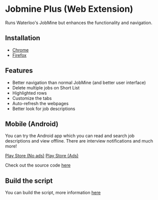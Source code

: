 # Jobmine Plus (Web Extension)

Runs Waterloo's JobMine but enhances the functionality and navigation. 

## Installation

- [Chrome](https://github.com/matthewn4444/jobmine-plus-extension/wiki/Chrome)
- [Firefox](https://github.com/matthewn4444/jobmine-plus-extension/wiki/Firefox)

## Features

- Better navigation than normal JobMine (and better user interface)
- Delete multiple jobs on Short List
- Highlighted rows
- Customize the tabs
- Auto-refresh the webpages
- Better look for job descriptions

## Mobile (Android)

You can try the Android app which you can read and search job descriptions and view offline.
There are interview notifications and much more!

[Play Store (No ads)](https://play.google.com/store/apps/details?id=com.jobmineplus.mobilepro)
[Play Store (Ads)](https://play.google.com/store/apps/details?id=com.jobmineplus.mobile)

Check out the source code [here](https://github.com/matthewn4444/Jobmine-Plus)

## Build the script

You can build the script, more information [here](https://github.com/matthewn4444/jobmine-plus-extension/wiki/Build-from-Source)